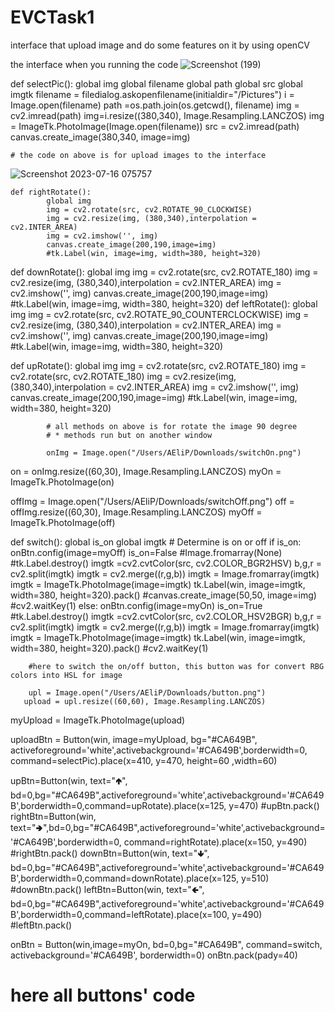 # EVCTask1
interface that upload image and do some features on it by using openCV 


 the interface when you running the code
 ![Screenshot (199)](https://github.com/RaghadAlruwily/EVCTask1/assets/100563503/916afa04-5959-4a34-9819-1cba86ffb189)

def selectPic():
    global img
    global filename
    global path
    global src
    global imgtk
    filename = filedialog.askopenfilename(initialdir="/Pictures")
    i = Image.open(filename)
    path =os.path.join(os.getcwd(), filename)
    img = cv2.imread(path)
    img=i.resize((380,340), Image.Resampling.LANCZOS)
    img = ImageTk.PhotoImage(Image.open(filename))
    src = cv2.imread(path)
    canvas.create_image(380,340, image=img)

    # the code on above is for upload images to the interface

 ![Screenshot 2023-07-16 075757](https://github.com/RaghadAlruwily/EVCTask1/assets/100563503/cddd3798-174e-4a13-9c0d-36b93fb6af33)


    def rightRotate():
            global img
            img = cv2.rotate(src, cv2.ROTATE_90_CLOCKWISE)
            img = cv2.resize(img, (380,340),interpolation = cv2.INTER_AREA)
            img = cv2.imshow('', img)
            canvas.create_image(200,190,image=img)
            #tk.Label(win, image=img, width=380, height=320)

def downRotate():
            global img
            img = cv2.rotate(src, cv2.ROTATE_180)
            img = cv2.resize(img, (380,340),interpolation = cv2.INTER_AREA)
            img = cv2.imshow('', img)
            canvas.create_image(200,190,image=img)
            #tk.Label(win, image=img, width=380, height=320)
def leftRotate():
            global img
            img = cv2.rotate(src, cv2.ROTATE_90_COUNTERCLOCKWISE)
            img = cv2.resize(img, (380,340),interpolation = cv2.INTER_AREA)
            img = cv2.imshow('', img)
            canvas.create_image(200,190,image=img)
            #tk.Label(win, image=img, width=380, height=320)

def upRotate():
            global img
            img = cv2.rotate(src, cv2.ROTATE_180)
            img = cv2.rotate(src, cv2.ROTATE_180)
            img = cv2.resize(img, (380,340),interpolation = cv2.INTER_AREA)
            img = cv2.imshow('', img)
            canvas.create_image(200,190,image=img)
            #tk.Label(win, image=img, width=380, height=320)


            # all methods on above is for rotate the image 90 degree
            # * methods run but on another window

            onImg = Image.open("/Users/AEliP/Downloads/switchOn.png")
on = onImg.resize((60,30), Image.Resampling.LANCZOS)
myOn = ImageTk.PhotoImage(on)

offImg = Image.open("/Users/AEliP/Downloads/switchOff.png")
off = offImg.resize((60,30), Image.Resampling.LANCZOS)
myOff = ImageTk.PhotoImage(off)


def switch():
    global is_on
    global imgtk
    # Determine is on or off
    if is_on:
        onBtn.config(image=myOff)
        is_on=False
        #Image.fromarray(None)
        #tk.Label.destroy()
        imgtk =cv2.cvtColor(src, cv2.COLOR_BGR2HSV)
        b,g,r = cv2.split(imgtk)
        imgtk = cv2.merge((r,g,b))
        imgtk = Image.fromarray(imgtk)
        imgtk = ImageTk.PhotoImage(image=imgtk)
        tk.Label(win, image=imgtk, width=380, height=320).pack() 
        #canvas.create_image(50,50, image=img)
        #cv2.waitKey(1)
    else:
        onBtn.config(image=myOn)
        is_on=True
        #tk.Label.destroy()
        imgtk =cv2.cvtColor(src, cv2.COLOR_HSV2BGR)
        b,g,r = cv2.split(imgtk)
        imgtk = cv2.merge((r,g,b))
        imgtk = Image.fromarray(imgtk)
        imgtk = ImageTk.PhotoImage(image=imgtk)
        tk.Label(win, image=imgtk, width=380, height=320).pack() 
        #cv2.waitKey(1)

        #here to switch the on/off button, this button was for convert RBG colors into HSL for image

        upl = Image.open("/Users/AEliP/Downloads/button.png")
       upload = upl.resize((60,60), Image.Resampling.LANCZOS)
myUpload = ImageTk.PhotoImage(upload) 

uploadBtn = Button(win, image=myUpload, bg="#CA649B", activeforeground='white',activebackground='#CA649B',borderwidth=0, command=selectPic).place(x=410, y=470, height=60 ,width=60)

upBtn=Button(win, text="🢁", bd=0,bg="#CA649B",activeforeground='white',activebackground='#CA649B',borderwidth=0,command=upRotate).place(x=125, y=470)
#upBtn.pack()
rightBtn=Button(win, text="🢂",bd=0,bg="#CA649B",activeforeground='white',activebackground='#CA649B',borderwidth=0, command=rightRotate).place(x=150, y=490)
#rightBtn.pack()
downBtn=Button(win, text="🢃", bd=0,bg="#CA649B",activeforeground='white',activebackground='#CA649B',borderwidth=0,command=downRotate).place(x=125, y=510)
#downBtn.pack()
leftBtn=Button(win, text="🢀", bd=0,bg="#CA649B",activeforeground='white',activebackground='#CA649B',borderwidth=0,command=leftRotate).place(x=100, y=490)
#leftBtn.pack()

onBtn = Button(win,image=myOn, bd=0,bg="#CA649B", command=switch, activebackground='#CA649B', borderwidth=0)
onBtn.pack(pady=40)

# here all buttons' code
